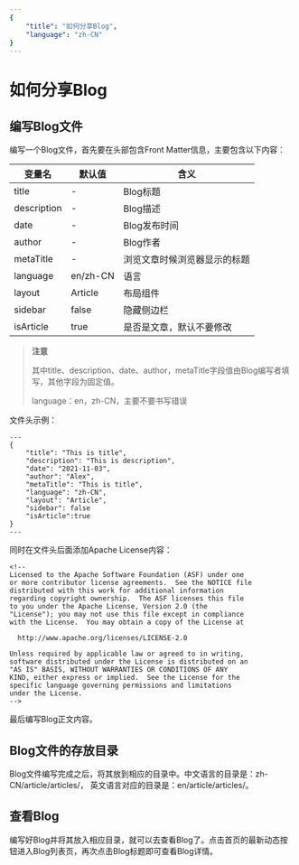 ```yaml
---
{
    "title": "如何分享Blog",
    "language": "zh-CN"
}
---
```


<!-- 
Licensed to the Apache Software Foundation (ASF) under one
or more contributor license agreements.  See the NOTICE file
distributed with this work for additional information
regarding copyright ownership.  The ASF licenses this file
to you under the Apache License, Version 2.0 (the
"License"); you may not use this file except in compliance
with the License.  You may obtain a copy of the License at

  http://www.apache.org/licenses/LICENSE-2.0

Unless required by applicable law or agreed to in writing,
software distributed under the License is distributed on an
"AS IS" BASIS, WITHOUT WARRANTIES OR CONDITIONS OF ANY
KIND, either express or implied.  See the License for the
specific language governing permissions and limitations
under the License.
-->

# 如何分享Blog


## 编写Blog文件

编写一个Blog文件，首先要在头部包含Front Matter信息，主要包含以下内容：

| 变量名 | 默认值 | 含义 |
|--------|----------------------------|----------|
| title| - | Blog标题|
| description | - | Blog描述|
| date | - | Blog发布时间 |
| author | - | Blog作者 |
| metaTitle | - | 浏览文章时候浏览器显示的标题 |
| language | en/zh-CN | 语言 |
| layout | Article | 布局组件 |
| sidebar | false | 隐藏侧边栏 |
| isArticle | true | 是否是文章，默认不要修改 |

>**注意**
>
>其中title、description、date、author，metaTitle字段值由Blog编写者填写，其他字段为固定值。
>
>language：en，zh-CN，主要不要书写错误

文件头示例：
```
---
{
    "title": "This is title",
    "description": "This is description",
    "date": "2021-11-03",
    "author": "Alex",
    "metaTitle": "This is title",
    "language": "zh-CN",
    "layout": "Article",
    "sidebar": false
    "isArticle":true
}
---
```
同时在文件头后面添加Apache License内容：

```
<!-- 
Licensed to the Apache Software Foundation (ASF) under one
or more contributor license agreements.  See the NOTICE file
distributed with this work for additional information
regarding copyright ownership.  The ASF licenses this file
to you under the Apache License, Version 2.0 (the
"License"); you may not use this file except in compliance
with the License.  You may obtain a copy of the License at

  http://www.apache.org/licenses/LICENSE-2.0

Unless required by applicable law or agreed to in writing,
software distributed under the License is distributed on an
"AS IS" BASIS, WITHOUT WARRANTIES OR CONDITIONS OF ANY
KIND, either express or implied.  See the License for the
specific language governing permissions and limitations
under the License.
-->
```
最后编写Blog正文内容。

## Blog文件的存放目录

Blog文件编写完成之后，将其放到相应的目录中。中文语言的目录是：zh-CN/article/articles/，
英文语言对应的目录是：en/article/articles/。

## 查看Blog

编写好Blog并将其放入相应目录，就可以去查看Blog了。点击首页的最新动态按钮进入Blog列表页，再次点击Blog标题即可查看Blog详情。